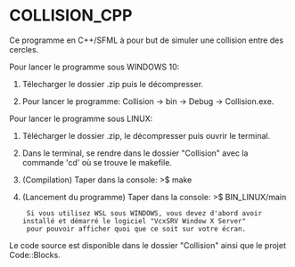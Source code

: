 # COLLISION_CPP

Ce programme en C++/SFML à pour but de simuler une collision entre des cercles.

Pour lancer le programme sous WINDOWS 10:

1) Télecharger le dossier .zip puis le décompresser.

2) Pour lancer le programme: Collision -> bin -> Debug -> Collision.exe.

Pour lancer le programme sous LINUX:

1) Télécharger le dossier .zip, le décompresser puis ouvrir le terminal.

2) Dans le terminal, se rendre dans le dossier "Collision" avec la commande 'cd' où se trouve le makefile.

3) (Compilation) Taper dans la console: >$ make

4) (Lancement du programme) Taper dans la console: >$ BIN_LINUX/main 

        Si vous utilisez WSL sous WINDOWS, vous devez d'abord avoir installé et démarré le logiciel "VcxSRV Window X Server"
        pour pouvoir afficher quoi que ce soit sur votre écran.

Le code source est disponible dans le dossier "Collision" ainsi que le projet Code::Blocks.
